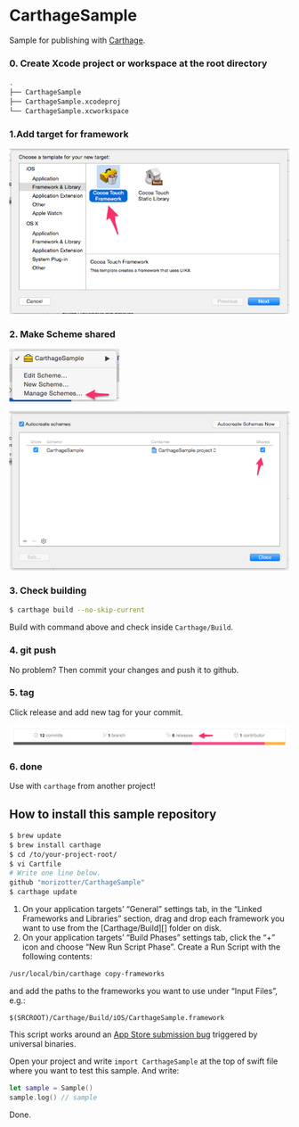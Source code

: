 # CarthageSample

Sample for publishing with [Carthage](https://github.com/Carthage/Carthage).

### 0. Create Xcode project or workspace at the root directory

```bash
.
├── CarthageSample
├── CarthageSample.xcodeproj
└── CarthageSample.xcworkspace
```

### 1.Add target for framework

![framework](misc/00_framework.png)

### 2. Make Scheme shared

![schemes](misc/01_manage_schemes.png)

![shared](misc/03_shared.png)

### 3. Check building

```bash
$ carthage build --no-skip-current
```

Build with command above and check inside `Carthage/Build`.

### 4. git push

No problem? Then commit your changes and push it to github.

### 5. tag

Click release and add new tag for your commit.

![release](misc/04_release.png)

### 6. done

Use with `carthage` from another project!

## How to install this sample repository

```bash
$ brew update
$ brew install carthage
$ cd /to/your-project-root/
$ vi Cartfile
# Write one line below.
github "morizotter/CarthageSample"
$ carthage update
```

1. On your application targets’ “General” settings tab, in the “Linked Frameworks and Libraries” section, drag and drop each framework you want to use from the [Carthage/Build][] folder on disk.
1. On your application targets’ “Build Phases” settings tab, click the “+” icon and choose “New Run Script Phase”. Create a Run Script with the following contents:

  ```sh
  /usr/local/bin/carthage copy-frameworks
  ```

  and add the paths to the frameworks you want to use under “Input Files”, e.g.:

  ```
  $(SRCROOT)/Carthage/Build/iOS/CarthageSample.framework
  ```

  This script works around an [App Store submission bug](http://www.openradar.me/radar?id=6409498411401216) triggered by universal binaries.

Open your project and write `import CarthageSample` at the top of swift file where you want to test this sample. And write:

```swift
let sample = Sample()
sample.log() // sample
```

Done.

